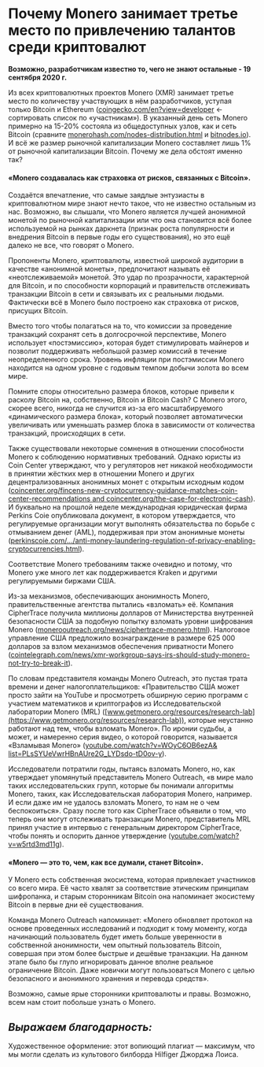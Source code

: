# Почему Monero занимает третье место по привлечению талантов среди криптовалют

**Возможно, разработчикам известно то, чего не знают остальные - 19 сентября 2020 г.**

Из всех криптовалютных проектов Monero (XMR) занимает третье место по количеству участвующих в нём разработчиков, уступая только Bitcoin и Ethereum ([coingecko.com/en?view=developer](https://www.coingecko.com/en?view=developer) <- сортировать список по «участникам»). В указанный день сеть Monero примерно на 15-20% состояла из общедоступных узлов, как и сеть Bitcoin (сравните [monerohash.com/nodes-distribution.html](https://monerohash.com/nodes-distribution.html) и [bitnodes.io](https://bitnodes.io/)). И всё же размер рыночной капитализации Monero составляет лишь 1% от рыночной капитализации Bitcoin. Почему же дела обстоят именно так?

#### «Monero создавалась как страховка от рисков, связанных с Bitcoin».

Создаётся впечатление, что самые заядлые энтузиасты в криптовалютном мире знают нечто такое, что не известно остальным из нас. Возможно, вы слышали, что Monero является лучшей анонимной монетой по рыночной капитализации или что она становится всё более используемой на рынках даркнета (признак роста популярности и внедрения Bitcoin в первые годы его существования), но это ещё далеко не все, что говорят о Monero.

Пропоненты Monero, криптовалюты, известной широкой аудитории в качестве «анонимной монеты», предпочитают называть её «неотслеживаемой» монетой. Это удар по прозрачности, характерной для Bitcoin, и по способности корпораций и правительств отслеживать транзакции Bitcoin в сети и связывать их с реальными людьми. Фактически всё в Monero было построено как страховка от рисков, присущих Bitcoin.

Вместо того чтобы полагаться на то, что комиссии за проведение транзакций сохранят сеть в долгосрочной перспективе, Monero использует «постэмиссию», которая будет стимулировать майнеров и позволит поддерживать небольшой размер комиссий в течение неопределенного срока. Уровень инфляции при постэмиссии Monero находится на одном уровне с годовым темпом добычи золота во всем мире.

Помните споры относительно размера блоков, которые привели к расколу Bitcoin на, собственно, Bitcoin и Bitcoin Cash? С Monero этого, скорее всего, никогда не случится из-за его масштабируемого «динамического размера блока», который позволяет автоматически увеличивать или уменьшать размер блока в зависимости от количества транзакций, происходящих в сети.

Также существовали некоторые сомнения в отношении способности Monero к соблюдению нормативных требований. Однако юристы из Coin Center утверждают, что у регуляторов нет никакой необходимости в принятии жёстких мер в отношении Monero и других децентрализованных анонимных монет с открытым исходным кодом ([coincenter.org/fincens-new-cryptocurrency-guidance-matches-coin-center-recommendations and coincenter.org/the-case-for-electronic-cash](https://www.coincenter.org/fincens-new-cryptocurrency-guidance-matches-coin-center-recommendations/)). И буквально на прошлой неделе международная юридическая фирма Perkins Coie опубликовала документ, в котором утверждается, что регулируемые организации могут выполнять обязательства по борьбе с отмыванием денег (AML), поддерживая при этом анонимные монеты ([perkinscoie.com/...​/anti-money-laundering-regulation-of-privacy-enabling-cryptocurrencies.html](https://perkinscoie.com/en/news-insights/anti-money-laundering-regulation-of-privacy-enabling-cryptocurrencies.html)).

Соответствие Monero требованиям также очевидно и потому, что Monero уже много лет как поддерживается Kraken и другими регулируемыми биржами США.

Из-за механизмов, обеспечивающих анонимность Monero, правительственные агентства пытались «взломать» её. Компания CipherTrace получила миллионы долларов от Министерства внутренней безопасности США за подобную попытку взломать уровни шифрования Monero ([monerooutreach.org/news/ciphertrace-monero.html](https://www.monerooutreach.org/news/ciphertrace-monero.html)). Налоговое управление США предложило вознаграждение в размере 625 000 долларов за взлом механизмов обеспечения приватности Monero ([cointelegraph.com/news/xmr-workgroup-says-irs-should-study-monero-not-try-to-break-it](https://cointelegraph.com/news/xmr-workgroup-says-irs-should-study-monero-not-try-to-break-it)).

По словам представителя команды Monero Outreach, это пустая трата времени и денег налогоплательщиков: «Правительство США может просто зайти на YouTube и просмотреть обширную серию программ с участием математиков и криптографов из Исследовательской лаборатории Monero (MRL) ([www.getmonero.org/resources/research-lab](https://www.getmonero.org/resources/research-lab)), которые неустанно работают над тем, чтобы взломать Monero». По иронии судьбы, а может, и намеренно серия видео, о которой говорится, называется «Взламывая Monero» ([youtube.com/watch?v=WOyC6OB6ezA&​list=PLsSYUeVwrHBnAUre2G_LYDsdo-tD0ov-y](https://youtube.com/watch?v=WOyC6OB6ezA&list=PLsSYUeVwrHBnAUre2G_LYDsdo-tD0ov-y)).

Исследователи потратили годы, пытаясь взломать Monero, но, как утверждает упомянутый представитель Monero Outreach, «в мире мало таких исследовательских групп, которые бы понимали алгоритмы Monero, таких, как Исследовательская лаборатория Monero, например. И если даже им не удалось взломать Monero, то нам не о чем беспокоиться». Сразу после того как CipherTrace объявили о том, что теперь они могут отслеживать транзакции Monero, представитель MRL принял участие в интервью с генеральным директором CipherTrace, чтобы понять и оспорить данное утверждение ([youtube.com/watch?v=w5rtd3md11g](https://youtube.com/watch?v=w5rtd3md11g)).

#### **«Monero — это то, чем, как все думали, станет Bitcoin».**

У Monero есть собственная экосистема, которая привлекает участников со всего мира. Её часто хвалят за соответствие этическим принципам шифропанка, и старым сторонникам Bitcoin она напоминает экосистему Bitcoin в первые дни её существования.

Команда Monero Outreach напоминает: «Monero обновляет протокол на основе проведенных исследований и подходит к тому моменту, когда начинающий пользователь будет иметь больше уверенности в собственной анонимности, чем опытный пользователь Bitcoin, совершая при этом более быстрые и дешёвые транзакции. На данном этапе было бы глупо игнорировать данное вполне реальное ограничение Bitcoin. Даже новички могут пользоваться Monero с целью безопасного и анонимного хранения и перевода средств».

Возможно, самые ярые сторонники криптовалюты и правы. Возможно, всем нам стоит побольше узнать о Monero.

_Выражаем благодарность:_
---
Художественное оформление: этот вопиющий плагиат — максимум, что мы могли сделать из культового билборда Hilfiger Джорджа Лоиса.
